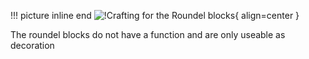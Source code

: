 !!! picture inline end 
    ![!Crafting for the Roundel blocks](https://imgur.com/JkJW4yu.gif){ align=center }

The roundel blocks do not have a function and are only useable as decoration